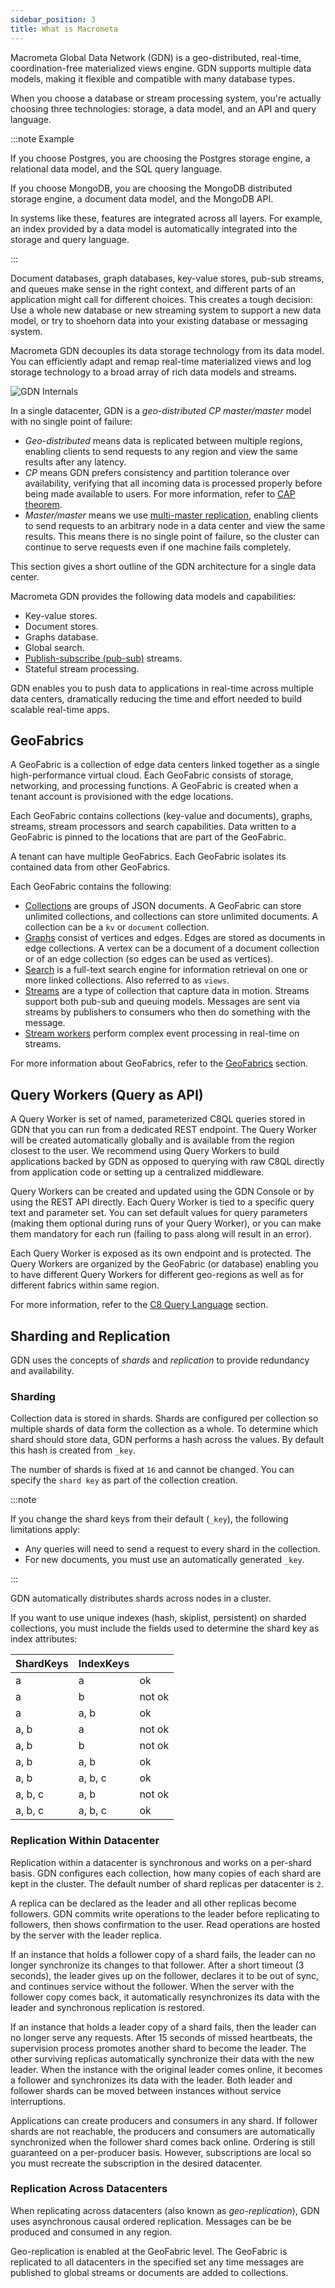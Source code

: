 ```yaml
---
sidebar_position: 3
title: What is Macrometa
---
```


Macrometa Global Data Network (GDN) is a geo-distributed, real-time, coordination-free materialized views engine. GDN supports multiple data models, making it flexible and compatible with many database types.

When you choose a database or stream processing system, you're actually choosing three technologies: storage, a data model, and an API and query language.

:::note Example

If you choose Postgres, you are choosing the Postgres storage engine, a relational data model, and the SQL query language. 
    
If you choose MongoDB, you are choosing the MongoDB distributed storage engine, a document data model, and the MongoDB API. 
    
In systems like these, features are integrated across all layers. For example, an index provided by a data model is automatically integrated into the storage and query language.

:::

Document databases, graph databases, key-value stores, pub-sub streams, and queues make sense in the right context, and different parts of an application might call for different choices. This creates a tough decision: Use a whole new database or new streaming system to support a new data model, or try to shoehorn data into your existing database or messaging system.

Macrometa GDN decouples its data storage technology from its data model. You can efficiently adapt and remap real-time materialized views and log storage technology to a broad array of rich data models and streams.

![GDN Internals](/img/macrometa-internals.png)

In a single datacenter, GDN is a _geo-distributed CP master/master_ model with no single point of failure:

* _Geo-distributed_ means data is replicated between multiple regions, enabling clients to send requests to any region and view the same results after any latency.
* _CP_ means GDN prefers consistency and partition tolerance over availability, verifying that all incoming data is processed properly before being made available to users. For more information, refer to [CAP theorem](https://en.wikipedia.org/wiki/CAP_theorem).
* _Master/master_ means we use [multi-master replication](https://en.wikipedia.org/wiki/Multi-master_replication), enabling clients to send requests to an arbitrary node in a data center and view the same results. This means there is no single point of failure, so the cluster can continue to serve requests even if one machine fails completely.

This section gives a short outline of the GDN architecture for a single data center.

Macrometa GDN provides the following data models and capabilities:

* Key-value stores.
* Document stores.
* Graphs database.
* Global search.
* [Publish-subscribe (pub-sub)](https://en.wikipedia.org/wiki/Publish%E2%80%93subscribe_pattern) streams.
* Stateful stream processing.

GDN enables you to push data to applications in real-time across multiple data centers, dramatically reducing the time and effort needed to build scalable real-time apps.

## GeoFabrics

A GeoFabric is a collection of edge data centers linked together as a single high-performance virtual cloud. Each GeoFabric consists of storage, networking, and processing functions. A GeoFabric is created when a tenant account is provisioned with the edge locations. 

Each GeoFabric contains collections (key-value and documents), graphs, streams, stream processors and search capabilities. Data written to a GeoFabric is pinned to the locations that are part of the GeoFabric.

A tenant can have multiple GeoFabrics. Each GeoFabric isolates its contained data from other GeoFabrics. 

Each GeoFabric contains the following:

* [Collections](collections/index.md) are groups of JSON documents. A GeoFabric can store unlimited collections, and collections can store unlimited documents. A collection can be a `kv` or `document` collection.
* [Graphs](collections/graphs/quickstart.md) consist of vertices and edges. Edges are stored as documents in edge collections. A vertex can be a document of a document collection or of an edge collection (so edges can be used as vertices).
* [Search](search/index.md) is a full-text search engine for information retrieval on one or more linked collections. Also referred to as `views`.
* [Streams](streams/quickstart.md) are a type of collection that capture data in motion. Streams support both pub-sub and queuing models. Messages are sent via streams by publishers to consumers who then do something with the message.
* [Stream workers](cep/index.md) perform complex event processing in real-time on streams.

For more information about GeoFabrics, refer to the [GeoFabrics](geofabrics.md) section.

## Query Workers (Query as API)

A Query Worker is set of named, parameterized C8QL queries stored in GDN that you can run from a dedicated REST endpoint. The Query Worker will be created automatically globally and is available from the region closest to the user. We recommend using Query Workers to build applications backed by GDN as opposed to querying with raw C8QL directly from application code or setting up a centralized middleware.

Query Workers can be created and updated using the GDN Console or by using the REST API directly. Each Query Worker is tied to a specific query text and parameter set. You can set default values for query parameters (making them optional during runs of your Query Worker), or you can make them mandatory for each run (failing to pass along will result in an error).

Each Query Worker is exposed as its own endpoint and is protected. The Query Workers are organized by the GeoFabric (or database) enabling you to have different Query Workers for different geo-regions as well as for different fabrics within same region.

For more information, refer to the [C8 Query Language](c8ql/index.md) section.

## Sharding and Replication

GDN uses the concepts of _shards_ and _replication_ to provide redundancy and availability.

### Sharding

Collection data is stored in shards. Shards are configured per collection so multiple shards of data form the collection as a whole. To determine which shard should store data, GDN performs a hash across the values. By default this hash is created from `_key`.

The number of shards is fixed at `16` and cannot be changed. You can specify the `shard key` as part of the collection creation.

:::note

If you change the shard keys from their default (`_key`), the following limitations apply:
    
* Any queries will need to send a request to every shard in the collection. 
* For new documents, you must use an automatically generated `_key`.

:::

GDN automatically distributes shards across nodes in a cluster.

If you want to use unique indexes (hash, skiplist, persistent) on sharded collections, you must include the fields used to determine the shard key as index attributes:

|ShardKeys | IndexKeys |    |
|----------|-----------|----|
|a | a | ok |
|a | b | not ok|
|a | a, b |	ok |
|a, b| a | not ok|
|a, b| b | not ok|
|a, b| a, b| ok|
|a, b| a, b, c| ok|
|a, b, c| a, b |not ok|
|a, b, c| a, b, c| ok|

### Replication Within Datacenter

Replication within a datacenter is synchronous and works on a per-shard basis. GDN configures each collection, how many copies of each shard are kept in the cluster. The default number of shard replicas per datacenter is `2`. 

A replica can be declared as the leader and all other replicas become followers. GDN commits write operations to the leader before replicating to followers, then shows confirmation to the user. Read operations are hosted by the server with the leader replica.

If an instance that holds a follower copy of a shard fails, the leader can no longer synchronize its changes to that follower. After a short timeout (3 seconds), the leader gives up on the follower, declares it to be out of sync, and continues service without the follower. When the server with the follower copy comes back, it automatically resynchronizes its data with the leader and synchronous replication is restored.

If an instance that holds a leader copy of a shard fails, then the leader can no longer serve any requests. After 15 seconds of missed heartbeats, the supervision process promotes another shard to become the leader. The other surviving replicas automatically synchronize their data with the new leader. When the instance with the original leader comes online, it becomes a follower and synchronizes its data with the leader. Both leader and follower shards can be moved between instances without service interruptions.

Applications can create producers and consumers in any shard. If follower shards are not reachable, the producers and consumers are automatically synchronized when the follower shard comes back online. Ordering is still guaranteed on a per-producer basis. However, subscriptions are local so you must recreate the subscription in the desired datacenter.

### Replication Across Datacenters

When replicating across datacenters (also known as _geo-replication_), GDN uses asynchronous causal ordered replication. Messages can be be produced and consumed in any region.

Geo-replication is enabled at the GeoFabric level. The GeoFabric is replicated to all datacenters in the specified set any time messages are published to global streams or documents are added to collections.

